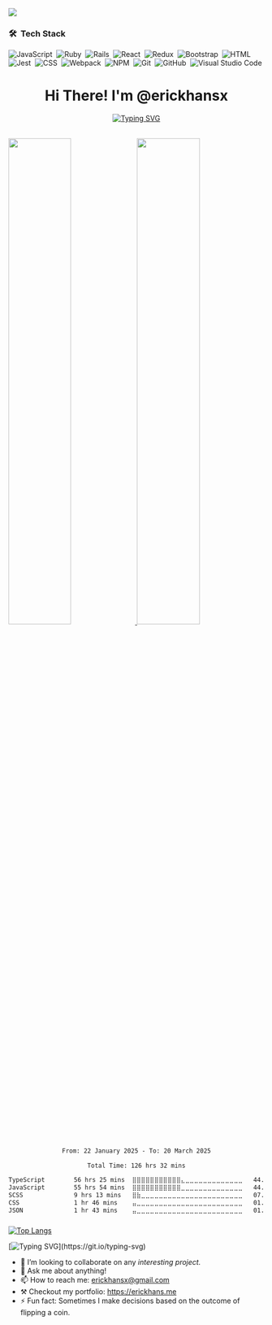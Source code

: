![](https://komarev.com/ghpvc/?username=erickhansx)

### 🛠 &nbsp;Tech Stack

![JavaScript](https://img.shields.io/badge/-JavaScript-05122A?style=flat&logo=javascript)&nbsp;
![Ruby](https://img.shields.io/badge/ruby-%23CC342D.svg?style=flat&logo=ruby&logoColor=white)&nbsp;
![Rails](https://img.shields.io/badge/rails-%23CC0000.svg?style=flat&logo=ruby-on-rails&logoColor=white)&nbsp;
![React](https://img.shields.io/badge/react-%2320232a.svg?style=flat&logo=react&logoColor=%2361DAFB)&nbsp;
![Redux](https://img.shields.io/badge/redux-%23593d88.svg?style=flat&logo=redux&logoColor=white)&nbsp;
![Bootstrap](https://img.shields.io/badge/-Bootstrap-05122A?style=flat&logo=bootstrap&logoColor=563D7C)&nbsp;
![HTML](https://img.shields.io/badge/-HTML-05122A?style=flat&logo=HTML5)&nbsp;
![Jest](https://img.shields.io/badge/Jest-C21325?style=flat&logo=jest&logoColor=white)&nbsp;
![CSS](https://img.shields.io/badge/-CSS-05122A?style=flat&logo=CSS3&logoColor=1572B6)&nbsp;
![Webpack](https://img.shields.io/badge/Webpack-8DD6F9?style=flat&logo=Webpack&logoColor=white)&nbsp;
![NPM](https://img.shields.io/badge/npm-CB3837?style=flat&logo=npm&logoColor=white)&nbsp;
![Git](https://img.shields.io/badge/-Git-05122A?style=flat&logo=git)&nbsp;
![GitHub](https://img.shields.io/badge/-GitHub-05122A?style=flat&logo=github)&nbsp;
![Visual Studio Code](https://img.shields.io/badge/-Visual%20Studio%20Code-05122A?style=flat&logo=visual-studio-code&logoColor=007ACC)&nbsp;
<h1 align="center">Hi There! I'm @erickhansx</h1>

<div align="center"><a href="https://git.io/typing-svg"><img src="https://readme-typing-svg.demolab.com?font=Fira+Code&duration=4000&color=7511D0&center=true&vCenter=true&width=485&height=134&lines=When+in+doubt+ask+for...;When+in+doubt%2C+flip+a+coin." alt="Typing SVG" /></a></div>


<br/>
<p align="left">
  <a href="https://github.com/erickhansx/">
  <img width="49.5%" src="https://github-readme-stats.vercel.app/api?username=erickhansx&show_icons=true&&theme=midnight-purple&hide_border=true" />
    <img width="49.5%" src="https://github-readme-streak-stats.herokuapp.com?user=erickhansx&theme=midnight-purple&hide_border=true" />
  </a>
</p>
<br/>

###
<div align="center">
<!--START_SECTION:waka-->

```txt
From: 22 January 2025 - To: 20 March 2025

Total Time: 126 hrs 32 mins

TypeScript        56 hrs 25 mins  ⣿⣿⣿⣿⣿⣿⣿⣿⣿⣿⣿⣄⣀⣀⣀⣀⣀⣀⣀⣀⣀⣀⣀⣀⣀   44.49 %
JavaScript        55 hrs 54 mins  ⣿⣿⣿⣿⣿⣿⣿⣿⣿⣿⣿⣀⣀⣀⣀⣀⣀⣀⣀⣀⣀⣀⣀⣀⣀   44.08 %
SCSS              9 hrs 13 mins   ⣿⣷⣀⣀⣀⣀⣀⣀⣀⣀⣀⣀⣀⣀⣀⣀⣀⣀⣀⣀⣀⣀⣀⣀⣀   07.27 %
CSS               1 hr 46 mins    ⣤⣀⣀⣀⣀⣀⣀⣀⣀⣀⣀⣀⣀⣀⣀⣀⣀⣀⣀⣀⣀⣀⣀⣀⣀   01.41 %
JSON              1 hr 43 mins    ⣤⣀⣀⣀⣀⣀⣀⣀⣀⣀⣀⣀⣀⣀⣀⣀⣀⣀⣀⣀⣀⣀⣀⣀⣀   01.35 %
```

<!--END_SECTION:waka-->
</div>

###





[![Top Langs](https://github-readme-stats.vercel.app/api/top-langs/?username=erickhansx&theme=react&layout=compact&card_width=1000)](https://github.com/erickhansx/github-readme-stats)


[![Typing SVG](https://readme-typing-svg.demolab.com?font=Fira+Code&size=25&pause=1000&color=8539ED&center=true&vCenter=true&width=800&height=80&lines=I+am+free+and+ready+to+start+whenever+you+need+me.)](https://git.io/typing-svg)

- 👯 I’m looking to collaborate on any <em>interesting project.</em>
- 💬 Ask me about anything!
- 📫 How to reach me: erickhansx@gmail.com
- ⚒️ Checkout my portfolio: https://erickhans.me
- ⚡ Fun fact: Sometimes I make decisions based on the outcome of flipping a coin.
